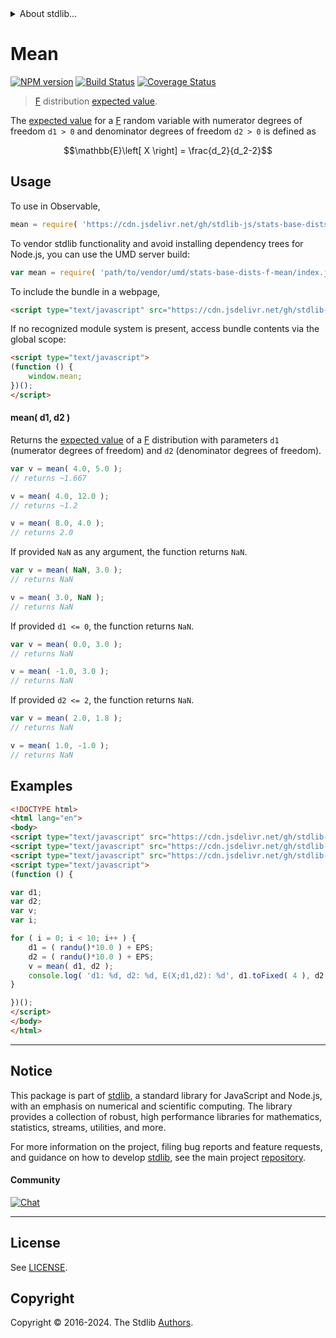 <!--

@license Apache-2.0

Copyright (c) 2018 The Stdlib Authors.

Licensed under the Apache License, Version 2.0 (the "License");
you may not use this file except in compliance with the License.
You may obtain a copy of the License at

   http://www.apache.org/licenses/LICENSE-2.0

Unless required by applicable law or agreed to in writing, software
distributed under the License is distributed on an "AS IS" BASIS,
WITHOUT WARRANTIES OR CONDITIONS OF ANY KIND, either express or implied.
See the License for the specific language governing permissions and
limitations under the License.

-->


<details>
  <summary>
    About stdlib...
  </summary>
  <p>We believe in a future in which the web is a preferred environment for numerical computation. To help realize this future, we've built stdlib. stdlib is a standard library, with an emphasis on numerical and scientific computation, written in JavaScript (and C) for execution in browsers and in Node.js.</p>
  <p>The library is fully decomposable, being architected in such a way that you can swap out and mix and match APIs and functionality to cater to your exact preferences and use cases.</p>
  <p>When you use stdlib, you can be absolutely certain that you are using the most thorough, rigorous, well-written, studied, documented, tested, measured, and high-quality code out there.</p>
  <p>To join us in bringing numerical computing to the web, get started by checking us out on <a href="https://github.com/stdlib-js/stdlib">GitHub</a>, and please consider <a href="https://opencollective.com/stdlib">financially supporting stdlib</a>. We greatly appreciate your continued support!</p>
</details>

# Mean

[![NPM version][npm-image]][npm-url] [![Build Status][test-image]][test-url] [![Coverage Status][coverage-image]][coverage-url] <!-- [![dependencies][dependencies-image]][dependencies-url] -->

> [F][f-distribution] distribution [expected value][expected-value].

<!-- Section to include introductory text. Make sure to keep an empty line after the intro `section` element and another before the `/section` close. -->

<section class="intro">

The [expected value][expected-value] for a [F][f-distribution] random variable with numerator degrees of freedom `d1 > 0` and denominator degrees of freedom `d2 > 0` is defined as

<!-- <equation class="equation" label="eq:f_expectation" align="center" raw="\mathbb{E}\left[ X \right] = \frac{d_2}{d_2-2}" alt="Expected value for an F distribution."> -->

```math
\mathbb{E}\left[ X \right] = \frac{d_2}{d_2-2}
```

<!-- <div class="equation" align="center" data-raw-text="\mathbb{E}\left[ X \right] = \frac{d_2}{d_2-2}" data-equation="eq:f_expectation">
    <img src="https://cdn.jsdelivr.net/gh/stdlib-js/stdlib@51534079fef45e990850102147e8945fb023d1d0/lib/node_modules/@stdlib/stats/base/dists/f/mean/docs/img/equation_f_expectation.svg" alt="Expected value for an F distribution.">
    <br>
</div> -->

<!-- </equation> -->

</section>

<!-- /.intro -->

<!-- Package usage documentation. -->



<section class="usage">

## Usage

To use in Observable,

```javascript
mean = require( 'https://cdn.jsdelivr.net/gh/stdlib-js/stats-base-dists-f-mean@umd/browser.js' )
```

To vendor stdlib functionality and avoid installing dependency trees for Node.js, you can use the UMD server build:

```javascript
var mean = require( 'path/to/vendor/umd/stats-base-dists-f-mean/index.js' )
```

To include the bundle in a webpage,

```html
<script type="text/javascript" src="https://cdn.jsdelivr.net/gh/stdlib-js/stats-base-dists-f-mean@umd/browser.js"></script>
```

If no recognized module system is present, access bundle contents via the global scope:

```html
<script type="text/javascript">
(function () {
    window.mean;
})();
</script>
```

#### mean( d1, d2 )

Returns the [expected value][expected-value] of a [F][f-distribution] distribution with parameters `d1` (numerator degrees of freedom) and `d2` (denominator degrees of freedom).

```javascript
var v = mean( 4.0, 5.0 );
// returns ~1.667

v = mean( 4.0, 12.0 );
// returns ~1.2

v = mean( 8.0, 4.0 );
// returns 2.0
```

If provided `NaN` as any argument, the function returns `NaN`.

```javascript
var v = mean( NaN, 3.0 );
// returns NaN

v = mean( 3.0, NaN );
// returns NaN
```

If provided `d1 <= 0`, the function returns `NaN`.

```javascript
var v = mean( 0.0, 3.0 );
// returns NaN

v = mean( -1.0, 3.0 );
// returns NaN
```

If provided `d2 <= 2`, the function returns `NaN`.

```javascript
var v = mean( 2.0, 1.8 );
// returns NaN

v = mean( 1.0, -1.0 );
// returns NaN
```

</section>

<!-- /.usage -->

<!-- Package usage notes. Make sure to keep an empty line after the `section` element and another before the `/section` close. -->

<section class="notes">

</section>

<!-- /.notes -->

<!-- Package usage examples. -->

<section class="examples">

## Examples

<!-- eslint no-undef: "error" -->

```html
<!DOCTYPE html>
<html lang="en">
<body>
<script type="text/javascript" src="https://cdn.jsdelivr.net/gh/stdlib-js/random-base-randu@umd/browser.js"></script>
<script type="text/javascript" src="https://cdn.jsdelivr.net/gh/stdlib-js/constants-float64-eps@umd/browser.js"></script>
<script type="text/javascript" src="https://cdn.jsdelivr.net/gh/stdlib-js/stats-base-dists-f-mean@umd/browser.js"></script>
<script type="text/javascript">
(function () {

var d1;
var d2;
var v;
var i;

for ( i = 0; i < 10; i++ ) {
    d1 = ( randu()*10.0 ) + EPS;
    d2 = ( randu()*10.0 ) + EPS;
    v = mean( d1, d2 );
    console.log( 'd1: %d, d2: %d, E(X;d1,d2): %d', d1.toFixed( 4 ), d2.toFixed( 4 ), v.toFixed( 4 ) );
}

})();
</script>
</body>
</html>
```

</section>

<!-- /.examples -->

<!-- Section to include cited references. If references are included, add a horizontal rule *before* the section. Make sure to keep an empty line after the `section` element and another before the `/section` close. -->

<section class="references">

</section>

<!-- /.references -->

<!-- Section for related `stdlib` packages. Do not manually edit this section, as it is automatically populated. -->

<section class="related">

</section>

<!-- /.related -->

<!-- Section for all links. Make sure to keep an empty line after the `section` element and another before the `/section` close. -->


<section class="main-repo" >

* * *

## Notice

This package is part of [stdlib][stdlib], a standard library for JavaScript and Node.js, with an emphasis on numerical and scientific computing. The library provides a collection of robust, high performance libraries for mathematics, statistics, streams, utilities, and more.

For more information on the project, filing bug reports and feature requests, and guidance on how to develop [stdlib][stdlib], see the main project [repository][stdlib].

#### Community

[![Chat][chat-image]][chat-url]

---

## License

See [LICENSE][stdlib-license].


## Copyright

Copyright &copy; 2016-2024. The Stdlib [Authors][stdlib-authors].

</section>

<!-- /.stdlib -->

<!-- Section for all links. Make sure to keep an empty line after the `section` element and another before the `/section` close. -->

<section class="links">

[npm-image]: http://img.shields.io/npm/v/@stdlib/stats-base-dists-f-mean.svg
[npm-url]: https://npmjs.org/package/@stdlib/stats-base-dists-f-mean

[test-image]: https://github.com/stdlib-js/stats-base-dists-f-mean/actions/workflows/test.yml/badge.svg?branch=v0.2.0
[test-url]: https://github.com/stdlib-js/stats-base-dists-f-mean/actions/workflows/test.yml?query=branch:v0.2.0

[coverage-image]: https://img.shields.io/codecov/c/github/stdlib-js/stats-base-dists-f-mean/main.svg
[coverage-url]: https://codecov.io/github/stdlib-js/stats-base-dists-f-mean?branch=main

<!--

[dependencies-image]: https://img.shields.io/david/stdlib-js/stats-base-dists-f-mean.svg
[dependencies-url]: https://david-dm.org/stdlib-js/stats-base-dists-f-mean/main

-->

[chat-image]: https://img.shields.io/gitter/room/stdlib-js/stdlib.svg
[chat-url]: https://app.gitter.im/#/room/#stdlib-js_stdlib:gitter.im

[stdlib]: https://github.com/stdlib-js/stdlib

[stdlib-authors]: https://github.com/stdlib-js/stdlib/graphs/contributors

[umd]: https://github.com/umdjs/umd
[es-module]: https://developer.mozilla.org/en-US/docs/Web/JavaScript/Guide/Modules

[deno-url]: https://github.com/stdlib-js/stats-base-dists-f-mean/tree/deno
[deno-readme]: https://github.com/stdlib-js/stats-base-dists-f-mean/blob/deno/README.md
[umd-url]: https://github.com/stdlib-js/stats-base-dists-f-mean/tree/umd
[umd-readme]: https://github.com/stdlib-js/stats-base-dists-f-mean/blob/umd/README.md
[esm-url]: https://github.com/stdlib-js/stats-base-dists-f-mean/tree/esm
[esm-readme]: https://github.com/stdlib-js/stats-base-dists-f-mean/blob/esm/README.md
[branches-url]: https://github.com/stdlib-js/stats-base-dists-f-mean/blob/main/branches.md

[stdlib-license]: https://raw.githubusercontent.com/stdlib-js/stats-base-dists-f-mean/main/LICENSE

[f-distribution]: https://en.wikipedia.org/wiki/F_distribution

[expected-value]: https://en.wikipedia.org/wiki/Expected_value

</section>

<!-- /.links -->
